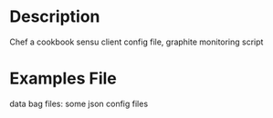 Description
===========
Chef a cookbook sensu client config file, graphite monitoring script


Examples File
============
data bag files: some json config files

